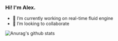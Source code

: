 ### Hi! I'm Alex.

- 🔭 I’m currently working on real-time fluid engine
- 👯 I’m looking to collaborate

![Anurag's github stats](https://github-readme-stats.vercel.app/api?username=pudnax&show_icons=true&theme=dark)

<!--
**pudnax/pudnax** is a ✨ _special_ ✨ repository because its `README.md` (this file) appears on your GitHub profile.

Here are some ideas to get you started:

- 🔭 I’m currently working on ...
- 🌱 I’m currently learning ...
- 👯 I’m looking to collaborate on ...
- 🤔 I’m looking for help with ...
- 💬 Ask me about ...
- 📫 How to reach me: ...
- 😄 Pronouns: ...
- ⚡ Fun fact: ...
-->
